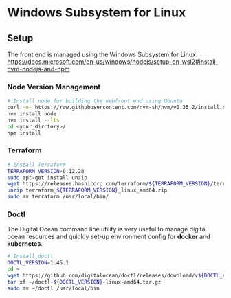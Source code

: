 # Windows Subsystem for Linux
## Setup

The front end is managed using the Windows Subsystem for Linux. 
https://docs.microsoft.com/en-us/windows/nodejs/setup-on-wsl2#install-nvm-nodejs-and-npm

### Node Version Management

```bash
# Install node for building the webfront end using Ubuntu
curl -o- https://raw.githubusercontent.com/nvm-sh/nvm/v0.35.2/install.sh | bash
nvm install node
nvm install --lts
cd <your_dirctory>/
npm install
```

### Terraform
```bash
# Install Terraform
TERRAFORM_VERSION=0.12.28
sudo apt-get install unzip
wget https://releases.hashicorp.com/terraform/${TERRAFORM_VERSION}/terraform_${TERRAFORM_VERSION}_linux_amd64.zip
unzip terraform_${TERRAFORM_VERSION}_linux_amd64.zip
sudo mv terraform /usr/local/bin/
```

### Doctl
The Digital Ocean command line utility is very useful to manage digital ocean resources and quickly set-up environment config for **docker** and **kubernetes**.
```bash
# Install doctl
DOCTL_VERSION=1.45.1
cd ~
wget https://github.com/digitalocean/doctl/releases/download/v${DOCTL_VERSION}/doctl-${DOCTL_VERSION}-linux-amd64.tar.gz
tar xf ~/doctl-${DOCTL_VERSION}-linux-amd64.tar.gz
sudo mv ~/doctl /usr/local/bin
```




